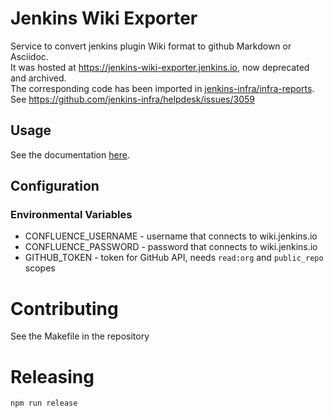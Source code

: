 Jenkins Wiki Exporter
=====================

Service to convert jenkins plugin Wiki format to github Markdown or Asciidoc.  
It was hosted at https://jenkins-wiki-exporter.jenkins.io, now deprecated and archived.  
The corresponding code has been imported in [jenkins-infra/infra-reports](https://github.com/jenkins-infra/infra-reports).  
See https://github.com/jenkins-infra/helpdesk/issues/3059

## Usage

See the documentation [here](https://jenkins.io/doc/developer/publishing/wiki-page/#migrating-from-wiki-to-github).

## Configuration

### Environmental Variables

* CONFLUENCE_USERNAME - username that connects to wiki.jenkins.io
* CONFLUENCE_PASSWORD - password that connects to wiki.jenkins.io
* GITHUB_TOKEN        - token for GitHub API, needs `read:org` and `public_repo` scopes

# Contributing

See the Makefile in the repository

# Releasing

`npm run release`
